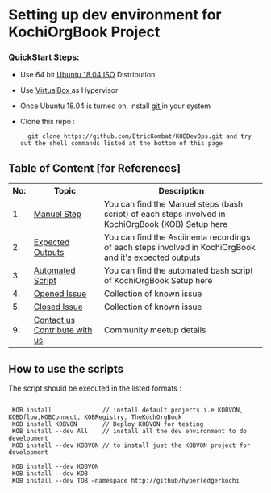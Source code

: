 # Setting up dev environment for KochiOrgBook Project

### QuickStart Steps:
* Use 64 bit <a href="https://ubuntu.com/download/desktop/thank-you?version=18.04.3&architecture=amd64">Ubuntu 18.04 ISO</a> Distribution 
* Use <a href="https://download.virtualbox.org/virtualbox/6.0.14/VirtualBox-6.0.14-133895-Win.exe">VirtualBox </a> as Hypervisor
* Once Ubuntu 18.04 is turned on, install <a href="https://github.com/EtricKombat/KOBDevOps/wiki/3.Automated-Scripts">git </a>  in your system

* Clone this repo :
        
        git clone https://github.com/EtricKombat/KOBDevOps.git and try out the shell commands listed at the bottom of this page


 




## Table of Content [for References]

<table>
<tr><th>No:</th><th>Topic </th><th>Description</th></tr>
<tr><td>1.</td><td><a href="https://github.com/EtricKombat/KOBDevOps/wiki/1.Manuel-Steps-to-setup-KOB">Manuel Step</a></td><td>You can find the Manuel steps (bash script) of each steps involved in KochiOrgBook (KOB) Setup here</td></tr>
<tr><td>2.</td><td><a href="https://github.com/EtricKombat/KOBDevOps/wiki/2.ExpectedOutputs">Expected Outputs</a></td><td>You can find the Asciinema recordings of each steps involved in KochiOrgBook and it's expected outputs</td></tr><tr><td>3.</td><td><a href="https://github.com/EtricKombat/KOBDevOps/wiki/3.Automated-Scripts">Automated Script</a></td><td>You can find the automated bash script of KochiOrgBook Setup here</td></tr>

<tr><td>4.</td><td><a href="https://github.com/EtricKombat/KOBDevOps/issues?q=is%3Aopen+is%3Aissue">Opened Issue</a></td><td>Collection of known issue</td></tr>
<tr><td>5.</td><td><a href="https://github.com/EtricKombat/KOBDevOps/issues?q=is%3Aissue+is%3Aclosed">Closed Issue</a></td><td>Collection of known issue</td></tr>

<tr><td>9.</td><td><a href="https://github.com/EtricKombat/KOBDevOps/wiki/Contact-us">Contact us Contribute with us</a></td><td>Community meetup details</td></tr>
</table>

## How to use the scripts 
The script should be executed in the listed formats : 

```code

 KOB install              // install default projects i.e KOBVON, KOBDflow,KOBConnect, KOBRegistry, TheKochOrgBook
 KOB install KOBVON       // Deploy KOBVON for testing
 KOB install --dev All    // install all the dev environment to do development
 KOB install --dev KOBVON // to install just the KOBVON project for development
 
 KOB install --dev KOBVON 
 KOB install --dev KOB      
 KOB install --dev TOB –namespace http://github/hyperledgerkochi
```
